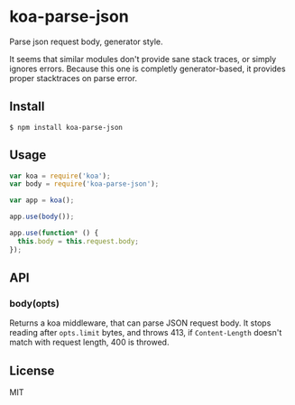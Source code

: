 # koa-parse-json

Parse json request body, generator style.

It seems that similar modules don't provide sane stack traces,
or simply ignores errors. Because this one is completly generator-based,
it provides proper stacktraces on parse error.

## Install

```
$ npm install koa-parse-json
```

## Usage

```js
var koa = require('koa');
var body = require('koa-parse-json');

var app = koa();

app.use(body());

app.use(function* () {
  this.body = this.request.body;
});
```

## API

### body(opts)

Returns a koa middleware, that can parse JSON request body.
It stops reading after `opts.limit` bytes, and throws 413,
if `Content-Length` doesn't match with request length, 400 is throwed.

## License

MIT
